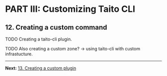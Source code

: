 # PART III: Customizing Taito CLI

## 12. Creating a custom command

TODO Creating a taito-cli plugin.

TODO Also creating a custom zone? -> using taito-cli with custom infrastucture.

---

**Next:** [13. Creating a custom plugin](13-creating-a-custom-plugin.md)
